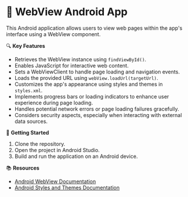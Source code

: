 # 📱 WebView Android App
This Android application allows users to view web pages within the app's interface using a WebView component.

🔍 **Key Features**

- Retrieves the WebView instance using `findViewById()`.
- Enables JavaScript for interactive web content.
- Sets a WebViewClient to handle page loading and navigation events.
- Loads the provided URL using `webView.loadUrl(targetUrl)`.
- Customizes the app's appearance using styles and themes in `styles.xml`.
- Implements progress bars or loading indicators to enhance user experience during page loading.
- Handles potential network errors or page loading failures gracefully.
- Considers security aspects, especially when interacting with external data sources.

🚀 **Getting Started**

1. Clone the repository.
2. Open the project in Android Studio.
3. Build and run the application on an Android device.

📚 **Resources**

- [Android WebView Documentation](https://developer.android.com/reference/android/webkit/WebView)
- [Android Styles and Themes Documentation](https://developer.android.com/guide/topics/ui/look-and-feel/themes)
